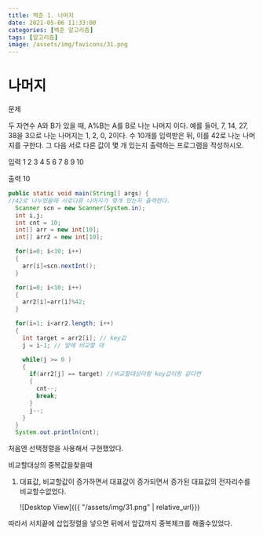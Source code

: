 ```yaml
---
title: 백준 1. 나머지 
date: 2021-05-06 11:33:00
categories: [백준 알고리즘]
tags: [알고리즘]
image: /assets/img/favicons/31.png
---
```


# 나머지

문제

두 자연수 A와 B가 있을 때, A%B는 A를 B로 나눈 나머지 이다. 예를 들어, 7, 14, 27, 38을 3으로 나눈 나머지는 1, 2, 0, 2이다. 
수 10개를 입력받은 뒤, 이를 42로 나눈 나머지를 구한다. 그 다음 서로 다른 값이 몇 개 있는지 출력하는 프로그램을 작성하시오.

입력
1
2
3
4
5
6
7
8
9
10

출력
10


```java
public static void main(String[] args) {	
//42로 나누었을때 서로다른 나머지가 몇개 있는지 출력한다.
  Scanner scn = new Scanner(System.in);
  int i,j;
  int cnt = 10;
  int[] arr = new int[10];
  int[] arr2 = new int[10];

  for(i=0; i<10; i++)
  {
    arr[i]=scn.nextInt();
  }

  for(i=0; i<10; i++)
  {
    arr2[i]=arr[i]%42;
  }

  for(i=1; i<arr2.length; i++)
  {
    int target = arr2[i]; // key값
    j = i-1; // 앞에 비교할 대

    while(j >= 0 )
    {
      if(arr2[j] == target) //비교할대상이랑 key값이랑 같다면
      {
        cnt--;
        break;
      }
      j--;
    }
  }
  System.out.println(cnt);
```

처음엔 선택정렬을 사용해서 구현했었다.

비교할대상의 중복값을찾을때 

1. 대표값, 비교할값이 증가하면서
   대표값이 증가되면서
   증가된 대표값의 전자리수를 비교할수없었다.
   
   
     ![Desktop View]({{ "/assets/img/31.png" | relative_url}})
     
      
따라서 서치끝에 삽입정렬을 넣으면 
뒤에서 앞값까지 중복체크를 해줄수있었다.

